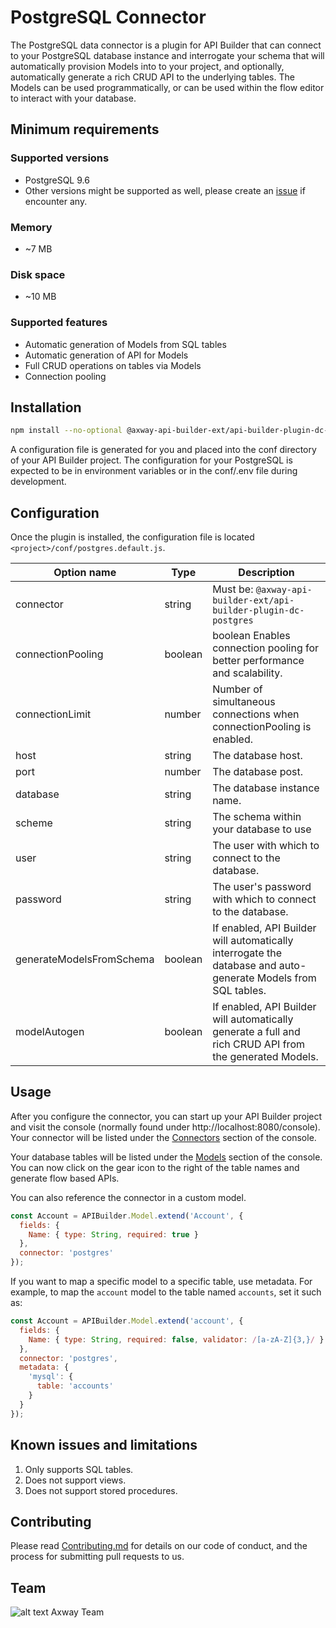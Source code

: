 # PostgreSQL Connector

The PostgreSQL data connector is a plugin for API Builder that can connect to your PostgreSQL database instance and interrogate your schema that will automatically provision Models into to your project, and optionally, automatically generate a rich CRUD API to the underlying tables.  The Models can be used programmatically, or can be used within the flow editor to interact with your database.

## Minimum requirements

### Supported versions
* PostgreSQL 9.6
* Other versions might be supported as well, please create an [issue][3] if encounter any.

### Memory
* ~7 MB

### Disk space
* ~10 MB

### Supported features
* Automatic generation of Models from SQL tables
* Automatic generation of API for Models
* Full CRUD operations on tables via Models
* Connection pooling

## Installation

```bash
npm install --no-optional @axway-api-builder-ext/api-builder-plugin-dc-postgres
```

A configuration file is generated for you and placed into the conf directory of your API Builder project. The configuration for your PostgreSQL is expected to be in environment variables or in the conf/.env file during development. 

## Configuration

Once the plugin is installed, the configuration file is located `<project>/conf/postgres.default.js`.

| Option name | Type | Description |
| ----------- | ---- | ----------- |
| connector   | string | Must be: `@axway-api-builder-ext/api-builder-plugin-dc-postgres` |
| connectionPooling | boolean | boolean Enables connection pooling for better performance and scalability. |
| connectionLimit | number | Number of simultaneous connections when connectionPooling is enabled. |
| host | string | The database host. |
| port | number | The database post. |
| database | string | The database instance name. |
| scheme | string | The schema within your database to use |
| user | string | The user with which to connect to the database. |
| password | string | The user's password with which to connect to the database. |
| generateModelsFromSchema | boolean | If enabled, API Builder will automatically interrogate the database and auto-generate Models from SQL tables. |
| modelAutogen | boolean | If enabled, API Builder will automatically generate a full and rich CRUD API from the generated Models. |

## Usage

After you configure the connector, you can start up your API Builder project and visit the console (normally found under http://localhost:8080/console). Your connector will be listed under the [Connectors](http://localhost:8080/console/project/connectors) section of the console.

Your database tables will be listed under the [Models](http://localhost:8080/console/project/models) section of the console. You can now click on the gear icon to the right of the table names and generate flow based APIs.

You can also reference the connector in a custom model.

```javascript
const Account = APIBuilder.Model.extend('Account', {
  fields: {
    Name: { type: String, required: true }
  },
  connector: 'postgres'
});
```

If you want to map a specific model to a specific table, use metadata.  For example, to map the `account` model to the table named `accounts`, set it such as:

```javascript
const Account = APIBuilder.Model.extend('account', {
  fields: {
    Name: { type: String, required: false, validator: /[a-zA-Z]{3,}/ }
  },
  connector: 'postgres',
  metadata: {
    'mysql': {
      table: 'accounts'
    }
  }
});
```

## Known issues and limitations

1. Only supports SQL tables.
1. Does not support views.
1. Does not support stored procedures.

## Contributing

Please read [Contributing.md](https://github.com/Axway-API-Management-Plus/Common/blob/master/Contributing.md) for details on our code of conduct, and the process for submitting pull requests to us.  

## Team

![alt text][Axwaylogo] Axway Team

[Axwaylogo]: https://github.com/Axway-API-Management/Common/blob/master/img/AxwayLogoSmall.png  "Axway logo"

[1]: https://docs.axway.com/bundle/api-builder/page/docs/developer_guide/flows/index.html
[2]: https://docs.axway.com/bundle/api-builder/page/docs/getting_started/index.html
[3]: https://github.com/Axway-API-Builder-Ext/api-builder-extras/issues
[4]: https://docs.axway.com/bundle/api-builder/page/docs/security_guide/index.html#environmentalization
[5]: https://docs.axway.com/bundle/api-builder/page/docs/developer_guide/project/configuration/project_configuration/index.html
